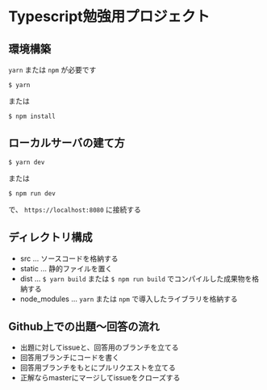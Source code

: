 # Typescript勉強用プロジェクト

## 環境構築

`yarn` または `npm` が必要です

```
$ yarn
```

または

```
$ npm install
```

## ローカルサーバの建て方

```
$ yarn dev
```
または
```
$ npm run dev
```
で、 `https://localhost:8080` に接続する

## ディレクトリ構成
- src ... ソースコードを格納する
- static ... 静的ファイルを置く
- dist ... `$ yarn build` または `$ npm run build` でコンパイルした成果物を格納する
- node_modules ... `yarn` または `npm` で導入したライブラリを格納する

## Github上での出題〜回答の流れ

+ 出題に対してissueと、回答用のブランチを立てる
+ 回答用ブランチにコードを書く
+ 回答用ブランチをもとにプルリクエストを立てる
+ 正解ならmasterにマージしてissueをクローズする
